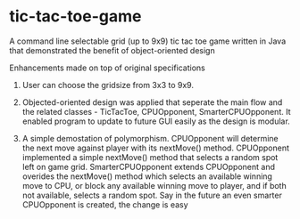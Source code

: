 # tic-tac-toe-game
 
A command line selectable grid (up to 9x9) tic tac toe game written in Java that demonstrated the benefit of object-oriented design

Enhancements made on top of original specifications
1) User can choose the gridsize from 3x3 to 9x9.

2) Objected-oriented design was applied that seperate the main flow and the related classes - TicTacToe, CPUOpponent, SmarterCPUOpponent. It enabled program to update to future GUI easily as the design is modular.

3) A simple demostation of polymorphism. CPUOpponent will determine the next move against player with its nextMove() method. CPUOpponent implemented a simple nextMove() method that selects a random spot left on game grid. SmarterCPUOpponent extends CPUOpponent and overides the nextMove() method which selects an available winning move to CPU, or block any available winning move to player, and if both not available, selects a random spot. Say in the future an even smarter CPUOpponent is created, the change is easy
